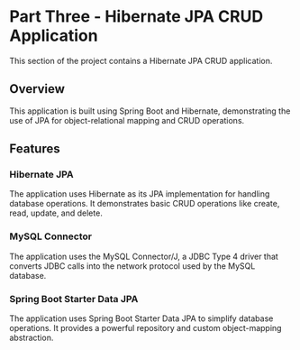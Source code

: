 # Part Three - Hibernate JPA CRUD Application

This section of the project contains a Hibernate JPA CRUD application. 

## Overview

This application is built using Spring Boot and Hibernate, demonstrating the use of JPA for object-relational mapping and CRUD operations.

## Features

### Hibernate JPA

The application uses Hibernate as its JPA implementation for handling database operations. It demonstrates basic CRUD operations like create, read, update, and delete.

### MySQL Connector

The application uses the MySQL Connector/J, a JDBC Type 4 driver that converts JDBC calls into the network protocol used by the MySQL database.

### Spring Boot Starter Data JPA

The application uses Spring Boot Starter Data JPA to simplify database operations. It provides a powerful repository and custom object-mapping abstraction.